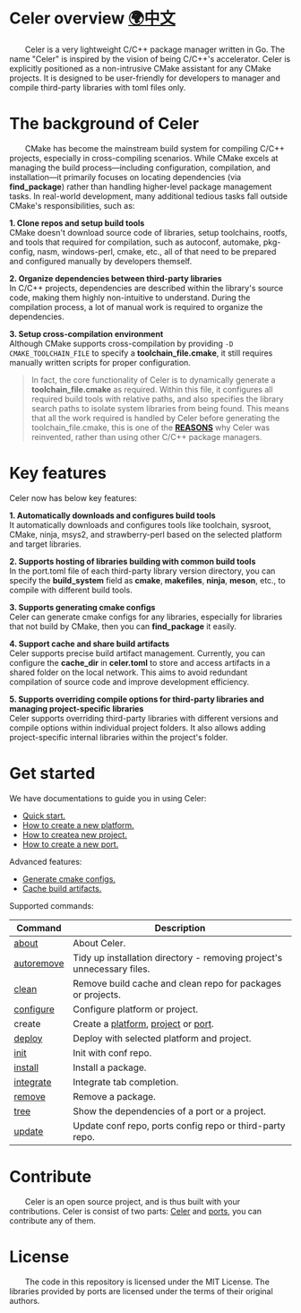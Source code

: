 # Celer overview [🌍中文](./docs/zh-CH/README.md)

&emsp;&emsp;Celer is a very lightweight C/C++ package manager written in Go. The name "Celer" is inspired by the vision of being C/C++'s accelerator. Celer is explicitly positioned as a non-intrusive CMake assistant for any CMake projects. It is designed to be user-friendly for developers to manager and compile third-party libraries with toml files only.

# The background of Celer

&emsp;&emsp;CMake has become the mainstream build system for compiling C/C++ projects, especially in cross-compiling scenarios. While CMake excels at managing the build process—including configuration, compilation, and installation—it primarily focuses on locating dependencies (via **find_package**) rather than handling higher-level package management tasks. In real-world development, many additional tedious tasks fall outside CMake's responsibilities, such as:

**1. Clone repos and setup build tools**  
CMake doesn't download source code of libraries, setup toolchains, rootfs, and tools that required for compilation, such as autoconf, automake, pkg-config, nasm, windows-perl, cmake, etc., all of that need to be prepared and configured manually by developers themself.

**2. Organize dependencies between third-party libraries**  
In C/C++ projects, dependencies are described within the library's source code, making them highly non-intuitive to understand. During the compilation process, a lot of manual work is required to organize the dependencies.

**3. Setup cross-compilation environment**  
Although CMake supports cross-compilation by providing `-D CMAKE_TOOLCHAIN_FILE` to specify a **toolchain_file.cmake**, it still requires manually written scripts for proper configuration.

>In fact, the core functionality of Celer is to dynamically generate a **toolchain_file.cmake** as required. Within this file, it configures all required build tools with relative paths, and also specifies the library search paths to isolate system libraries from being found. This means that all the work required  is handled by Celer before generating the toolchain_file.cmake, this is one of the [**REASONS**](./docs/en-US/why_reinvent_celer.md) why Celer was reinvented, rather than using other C/C++ package managers.

# Key features

Celer now has below key features:

**1. Automatically downloads and configures build tools**  
It automatically downloads and configures tools like toolchain, sysroot, CMake, ninja, msys2, and strawberry-perl based on the selected platform and target libraries.

**2. Supports hosting of libraries building with common build tools**  
In the port.toml file of each third-party library version directory, you can specify the **build_system** field as **cmake**, **makefiles**, **ninja**, **meson**, etc., to compile with different build tools.

**3. Supports generating cmake configs**  
Celer can generate cmake configs for any libraries, especially for libraries that not build by CMake, then you can **find_package** it easily.

**4. Support cache and share build artifacts**  
Celer supports precise build artifact management. Currently, you can configure the **cache_dir** in **celer.toml** to store and access artifacts in a shared folder on the local network. This aims to avoid redundant compilation of source code and improve development efficiency.

**5. Supports overriding compile options for third-party libraries and managing project-specific libraries**  
Celer supports overriding third-party libraries with different versions and compile options within individual project folders. It also allows adding project-specific internal libraries within the project's folder.

# Get started

We have documentations to guide you in using Celer:

- [Quick start.](./docs/en-US/quick_start.md)
- [How to create a new platform.](./docs/en-US/config_add_platform.md)
- [How to createa new project.](./docs/en-US/config_add_project.md)
- [How to create a new port.](./docs/en-US/config_add_port.md)

Advanced features:

- [Generate cmake configs.](./docs/en-US/config_generate_cmake_config.md)
- [Cache build artifacts.](./docs/en-US/config_cache_artifacts.md)

Supported commands:

| Command                                         | Description                                                                   |
| ----------------------------------------------- | ----------------------------------------------------------------------------- |
| [about](./docs/en-US/cmd_about.md)              | About Celer.                                                                  |
| [autoremove](./docs/en-US/cmd_autoremove.md)    | Tidy up installation directory - removing project's unnecessary files.        |
| [clean](./docs/en-US/cmd_clean.md)              | Remove build cache and clean repo for packages or projects.                   |
| [configure](./docs/en-US/quick_start.md#4-configure-platform-or-project) | Configure platform or project.                       |
| create                                | Create a [platform](./docs/en-US/config_add_platform.md), [project](./docs/en-US/config_add_project.md) or [port](./docs/en-US/config_add_port.md). |
| [deploy](./docs/en-US/cmd_deploy.md)            | Deploy with selected platform and project.                                    |
| [init](./docs/en-US/quick_start.md#3-setup-conf)| Init with conf repo.                                                          |
| [install](./docs/en-US/cmd_install.md)          | Install a package.                                                            |
| [integrate](./docs/en-US/cmd_integrate.md)      | Integrate tab completion.                                                     |
| [remove](./docs/en-US/cmd_remove.md)            | Remove a package.                                                             |
| [tree](./docs/en-US/cmd_tree.md)                | Show the dependencies of a port or a project.                                 |
| [update](./docs/en-US/cmd_update.md)            | Update conf repo, ports config repo or third-party repo.                      |

# Contribute

&emsp;&emsp;Celer is an open source project, and is thus built with your contributions. Celer is consist of two parts: [Celer](https://github.com/celer-pkg/celer.git) and [ports](https://github.com/celer-pkg/ports.git), you can contribute any of them.

# License

&emsp;&emsp;The code in this repository is licensed under the MIT License. The libraries provided by ports are licensed under the terms of their original authors.
